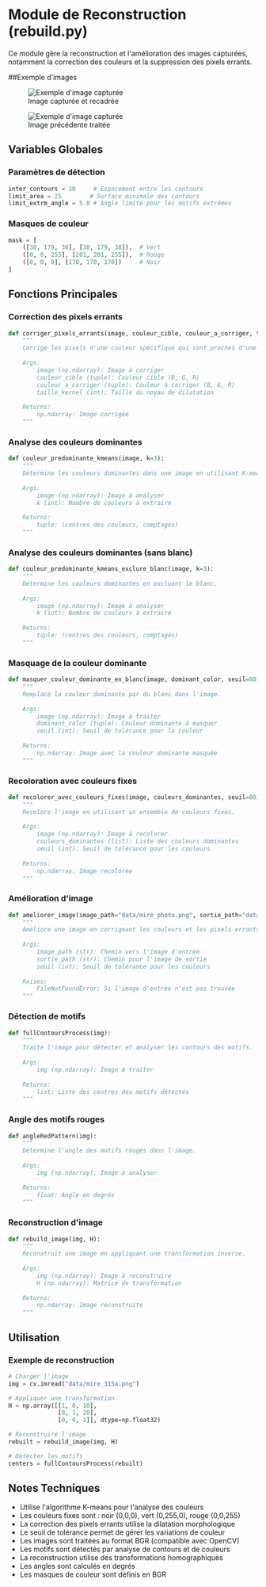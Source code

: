 # Module de Reconstruction (rebuild.py)

Ce module gère la reconstruction et l'amélioration des images capturées, notamment la correction des couleurs et la suppression des pixels errants.

##Exemple d'images 
<figure>
    <img src="../images/mire_315b.png" alt="Exemple d'image capturée">
    <figcaption>Image capturée et recadrée </figcaption>
</figure>

<figure>
    <img src="../images/mire_315a_rebuild.png" alt="Exemple d'image capturée">
    <figcaption>Image précédente traitée</figcaption>
</figure>

## Variables Globales

### Paramètres de détection
```python
inter_contours = 10     # Espacement entre les contours
limit_area = 25        # Surface minimale des contours
limit_extrm_angle = 5.0 # Angle limite pour les motifs extrêmes
```

### Masques de couleur
```python
mask = [
    ([38, 179, 38], [38, 179, 38]),  # Vert
    ([0, 0, 255], [201, 201, 255]),  # Rouge
    ([0, 0, 0], [170, 170, 170])     # Noir
]
```

## Fonctions Principales

### Correction des pixels errants
```python
def corriger_pixels_errants(image, couleur_cible, couleur_a_corriger, taille_kernel=3):
    """
    Corrige les pixels d'une couleur spécifique qui sont proches d'une couleur cible.
    
    Args:
        image (np.ndarray): Image à corriger
        couleur_cible (tuple): Couleur cible (B, G, R)
        couleur_a_corriger (tuple): Couleur à corriger (B, G, R)
        taille_kernel (int): Taille du noyau de dilatation
    
    Returns:
        np.ndarray: Image corrigée
    """
```

### Analyse des couleurs dominantes
```python
def couleur_predominante_kmeans(image, k=3):
    """
    Détermine les couleurs dominantes dans une image en utilisant K-means.
    
    Args:
        image (np.ndarray): Image à analyser
        k (int): Nombre de couleurs à extraire
    
    Returns:
        tuple: (centres des couleurs, comptages)
    """
```

### Analyse des couleurs dominantes (sans blanc)
```python
def couleur_predominante_kmeans_exclure_blanc(image, k=3):
    """
    Détermine les couleurs dominantes en excluant le blanc.
    
    Args:
        image (np.ndarray): Image à analyser
        k (int): Nombre de couleurs à extraire
    
    Returns:
        tuple: (centres des couleurs, comptages)
    """
```

### Masquage de la couleur dominante
```python
def masquer_couleur_dominante_en_blanc(image, dominant_color, seuil=80):
    """
    Remplace la couleur dominante par du blanc dans l'image.
    
    Args:
        image (np.ndarray): Image à traiter
        dominant_color (tuple): Couleur dominante à masquer
        seuil (int): Seuil de tolérance pour la couleur
    
    Returns:
        np.ndarray: Image avec la couleur dominante masquée
    """
```

### Recoloration avec couleurs fixes
```python
def recolorer_avec_couleurs_fixes(image, couleurs_dominantes, seuil=80):
    """
    Recolore l'image en utilisant un ensemble de couleurs fixes.
    
    Args:
        image (np.ndarray): Image à recolorer
        couleurs_dominantes (list): Liste des couleurs dominantes
        seuil (int): Seuil de tolérance pour les couleurs
    
    Returns:
        np.ndarray: Image recolorée
    """
```

### Amélioration d'image
```python
def ameliorer_image(image_path="data/mire_photo.png", sortie_path="data/mire_rebuild.png", seuil=80):
    """
    Améliore une image en corrigeant les couleurs et les pixels errants.
    
    Args:
        image_path (str): Chemin vers l'image d'entrée
        sortie_path (str): Chemin pour l'image de sortie
        seuil (int): Seuil de tolérance pour les couleurs
    
    Raises:
        FileNotFoundError: Si l'image d'entrée n'est pas trouvée
    """
```

### Détection de motifs
```python
def fullContoursProcess(img):
    """
    Traite l'image pour détecter et analyser les contours des motifs.
    
    Args:
        img (np.ndarray): Image à traiter
    
    Returns:
        list: Liste des centres des motifs détectés
    """
```

### Angle des motifs rouges
```python
def angleRedPattern(img):
    """
    Détermine l'angle des motifs rouges dans l'image.
    
    Args:
        img (np.ndarray): Image à analyser
    
    Returns:
        float: Angle en degrés
    """
```

### Reconstruction d'image
```python
def rebuild_image(img, H):
    """
    Reconstruit une image en appliquant une transformation inverse.
    
    Args:
        img (np.ndarray): Image à reconstruire
        H (np.ndarray): Matrice de transformation
    
    Returns:
        np.ndarray: Image reconstruite
    """
```

## Utilisation

### Exemple de reconstruction
```python
# Charger l'image
img = cv.imread("data/mire_315a.png")

# Appliquer une transformation
H = np.array([[1, 0, 10],
              [0, 1, 20],
              [0, 0, 1]], dtype=np.float32)

# Reconstruire l'image
rebuilt = rebuild_image(img, H)

# Détecter les motifs
centers = fullContoursProcess(rebuilt)
```

## Notes Techniques

- Utilise l'algorithme K-means pour l'analyse des couleurs
- Les couleurs fixes sont : noir (0,0,0), vert (0,255,0), rouge (0,0,255)
- La correction des pixels errants utilise la dilatation morphologique
- Le seuil de tolérance permet de gérer les variations de couleur
- Les images sont traitées au format BGR (compatible avec OpenCV)
- Les motifs sont détectés par analyse de contours et de couleurs
- La reconstruction utilise des transformations homographiques
- Les angles sont calculés en degrés
- Les masques de couleur sont définis en BGR 